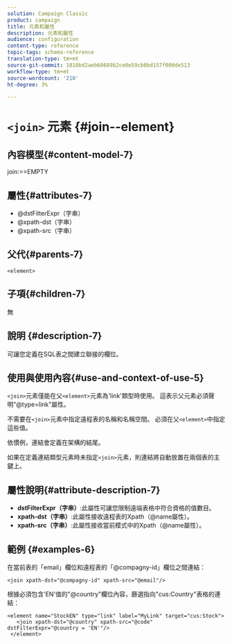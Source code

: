 ```yaml
---
solution: Campaign Classic
product: campaign
title: 元素和屬性
description: 元素和屬性
audience: configuration
content-type: reference
topic-tags: schema-reference
translation-type: tm+mt
source-git-commit: 1818bd2aeb60689b2ce0e59cb0bd157f000de513
workflow-type: tm+mt
source-wordcount: '210'
ht-degree: 3%

---
```



# `<join>` 元素  {#join--element}

## 內容模型{#content-model-7}

join:==EMPTY

## 屬性{#attributes-7}

* @dstFilterExpr（字串）
* @xpath-dst（字串）
* @xpath-src（字串）

## 父代{#parents-7}

`<element>`

## 子項{#children-7}

無

## 說明 {#description-7}

可讓您定義在SQL表之間建立聯接的欄位。

## 使用與使用內容{#use-and-context-of-use-5}

`<join>`元素僅能在父`<element>`元素為&#39;link&#39;類型時使用。 這表示父元素必須聲明&quot;@type=link&quot;屬性。

不需要在`<join>`元素中指定遠程表的名稱和名稱空間。 必須在父`<element>`中指定這些值。

依慣例，連結會定義在架構的結尾。

如果在定義連結類型元素時未指定`<join>`元素，則連結將自動放置在兩個表的主鍵上。

## 屬性說明{#attribute-description-7}

* **dstFilterExpr（字串）**:此屬性可讓您限制遠端表格中符合資格的值數目。
* **xpath-dst（字串）**:此屬性接收遠程表的Xpath（@name屬性）。
* **xpath-src（字串）**:此屬性接收當前模式中的Xpath（@name屬性）。

## 範例 {#examples-6}

在當前表的「email」欄位和遠程表的「@compagny-id」欄位之間連結：

```
<join xpath-dst="@compagny-id" xpath-src="@email"/>
```

根據必須包含&#39;EN&#39;值的&quot;@country&quot;欄位內容，篩選指向&quot;cus:Country&quot;表格的連結：

```
<element name="StockEN" type="link" label="MyLink" target="cus:Stock">
   <join xpath-dst="@country" xpath-src="@code" dstFilterExpr="@country = 'EN'"/>
 </element>
```

